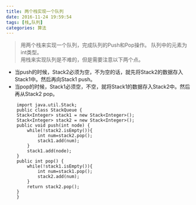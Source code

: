 ```yaml
---
title: 两个栈实现一个队列
date: 2016-11-24 19:59:54
tags: [栈,队列]
categories: 算法
---
```

>用两个栈来实现一个队列，完成队列的Push和Pop操作。 队列中的元素为int类型。  
用栈来实现队列是不难的，但是需要注意以下两个点。  

* 当push的时候，Stack2必须为空，不为空的话，就先将Stack2的数据存入Stack1中。然后再向Stack1 push。
* 当pop的时候，Stack1必须空，不空，就将Stack1的数据存入Stack2中。然后再从Stack2 pop。
```
    import java.util.Stack;
    public class StackQueue {
	Stack<Integer> stack1 = new Stack<Integer>();
    Stack<Integer> stack2 = new Stack<Integer>();
    public void push(int node) {
    	while(!stack2.isEmpty()){
    		int num=stack2.pop();
    		stack1.add(num);
    	}
        stack1.add(node);
    }
    public int pop() {
    	while(!stack1.isEmpty()){
    		int num=stack1.pop();
    		stack2.add(num);
    	}
    	return stack2.pop();
    }
    }
```